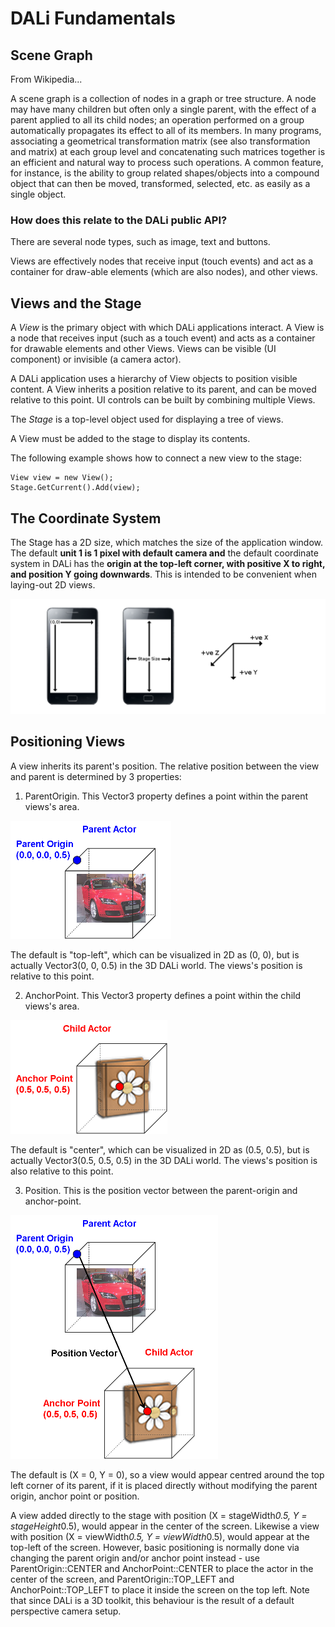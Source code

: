 
# DALi Fundamentals

## Scene Graph

From Wikipedia...
  
A scene graph is a collection of nodes in a graph or tree structure.
A node may have many children but often only a single parent,
with the effect of a parent applied to all its child nodes;
an operation performed on a group automatically propagates
its effect to all of its members. In many programs, associating
a geometrical transformation matrix (see also transformation and matrix)
at each group level and concatenating such matrices together is an
efficient and natural way to process such operations. A common feature,
for instance, is the ability to group related shapes/objects into a
compound object that can then be moved, transformed, selected,
etc. as easily as a single object.

### How does this relate to the DALi public API?

There are several node types, such as image, text and buttons.

Views are effectively nodes that receive input (touch events) and act as a
container for draw-able elements (which are also nodes), and other views.

## Views and the Stage

A _View_ is the primary object with which DALi applications interact. A View
is a node that receives input (such as a touch event) and acts as a container
for drawable elements and other Views. Views can be visible (UI component) or invisible
(a camera actor).

A DALi application uses a hierarchy of View objects to position visible content.
A View inherits a position relative to its parent, and can be moved relative to this point.
UI controls can be built by combining multiple Views.

The _Stage_ is a top-level object used for displaying a tree of views.

A View must be added to the stage to display its contents.

The following example shows how to connect a new view to the stage:

~~~{.cs}
View view = new View();
Stage.GetCurrent().Add(view);
~~~

## The Coordinate System

The Stage has a 2D size, which matches the size of the application window.
The default **unit 1 is 1 pixel with default camera and** the default coordinate system in
DALi has the **origin at the top-left corner, with positive X to right, and position Y going
downwards**.  This is intended to be convenient when laying-out 2D views.

![ ](coordinate-system-and-stage.png)


## Positioning Views

A view inherits its parent's position. The relative position between the view and parent is determined by 3 properties:

1) ParentOrigin.  This Vector3 property defines a point within the parent views's area.

![ ](parent-origin.png)

The default is "top-left", which can be visualized in 2D as (0, 0), but is actually Vector3(0, 0, 0.5) in the 3D DALi world.  The views's position is relative to this point.

2) AnchorPoint.  This Vector3 property defines a point within the child views's area.

![ ](anchor-point.png)

The default is "center", which can be visualized in 2D as (0.5, 0.5), but is actually Vector3(0.5, 0.5, 0.5) in the 3D DALi world.  The views's position is also relative to this point.

3) Position.  This is the position vector between the parent-origin and anchor-point.

![ ](actor-position.png)

The default is (X = 0, Y = 0), so a view would appear centred around the top left corner of its parent, if it is 
placed directly without modifying the parent origin, anchor point or position.

A view added directly to the stage with position (X = stageWidth*0.5, Y = stageHeight*0.5), would appear in the center of the screen.  Likewise a view with position (X = viewWidth*0.5, Y = viewWidth*0.5), would appear at the top-left of the screen. However, basic positioning is normally done via changing the parent origin and/or anchor point instead - use ParentOrigin::CENTER and AnchorPoint::CENTER to place the actor in the center of the screen, and ParentOrigin::TOP_LEFT and AnchorPoint::TOP_LEFT to place it inside the screen on the top left. Note that since DALi is a 3D toolkit, this behaviour is the result of a default perspective camera setup.


